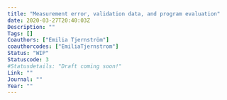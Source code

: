 ```yaml
---
title: "Measurement error, validation data, and program evaluation"
date: 2020-03-27T20:40:03Z
Description: ""
Tags: []
Coauthors: ["Emilia Tjernström"]
coauthorcodes: ["EmiliaTjernstrom"]
Status: "WIP"
Statuscode: 3
#Statusdetails: "Draft coming soon!"
Link: ""
Journal: ""
Year: ""
---
```

